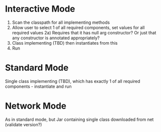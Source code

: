 
Interactive Mode
================
1) Scan the classpath for all implementing methods
2) Allow user to select 1 of all required components, set values for all required values
2a) Requires that it has null arg constructor?  Or just that any constructor is annotated appropriately?
3) Class implementing (TBD) then instantiates from this
4) Run



Standard Mode
=============
Single class implementing (TBD), which has exactly 1 of all required components - instantiate and run


Network Mode
============
As in standard mode, but Jar containing single class downloaded from net
(validate version?)
